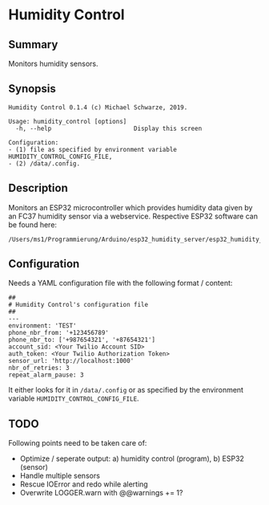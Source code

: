 # Humidity Control

## Summary

Monitors humidity sensors.

## Synopsis

    Humidity Control 0.1.4 (c) Michael Schwarze, 2019.

    Usage: humidity_control [options]
      -h, --help                       Display this screen

    Configuration:
    - (1) file as specified by environment variable HUMIDITY_CONTROL_CONFIG_FILE,
    - (2) /data/.config.

## Description

Monitors an ESP32 microcontroller which provides humidity data given by an FC37 humidity sensor via a webservice. Respective ESP32 software can be found here:

    /Users/ms1/Programmierung/Arduino/esp32_humidity_server/esp32_humidity_server.ino

## Configuration

Needs a YAML configuration file with the following format / content:

    ##
    # Humidity Control's configuration file
    ##
    ---
    environment: 'TEST'
    phone_nbr_from: '+123456789'
    phone_nbr_to: ['+987654321', '+87654321']
    account_sid: <Your Twilio Account SID>
    auth_token: <Your Twilio Authorization Token>
    sensor_url: 'http://localhost:1000'
    nbr_of_retries: 3
    repeat_alarm_pause: 3

It either looks for it in `/data/.config` or as specified by the environment variable `HUMIDITY_CONTROL_CONFIG_FILE`.

## TODO

Following points need to be taken care of:

* Optimize / seperate output: a) humidity control (program), b) ESP32 (sensor)
* Handle multiple sensors
* Rescue IOError and redo while alerting
* Overwrite LOGGER.warn with @@warnings += 1?
  